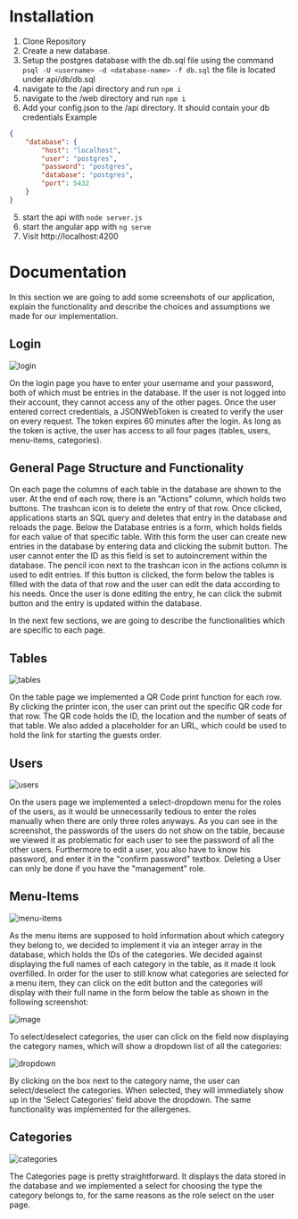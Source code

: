 # Installation
1. Clone Repository
2. Create a new database.
3. Setup the postgres database with the db.sql file using the command ```psql -U <username> -d <database-name> -f db.sql``` the file is located under api/db/db.sql
4. navigate to the /api directory and run ```npm i```
5. navigate to the /web directory and run ```npm i```
6. Add your config.json to the /api directory. It should contain your db credentials
Example
```json
{
    "database": {
        "host": "localhost",
        "user": "postgres",
        "password": "postgres",
        "database": "postgres",
        "port": 5432
    }
}

```
5. start the api with ```node server.js```
6. start the angular app with ```ng serve```
7. Visit http://localhost:4200


# Documentation

In this section we are going to add some screenshots of our application, explain the functionality and describe the choices and assumptions we made for our implementation.

## Login

![login](https://user-images.githubusercontent.com/86632022/153424176-d86a9457-6122-4b38-806d-6da509c82f59.png)

On the login page you have to enter your username and your password, both of which must be entries in the database. If the user is not logged into their account, they cannot access any of the other pages. Once the user entered correct credentials, a JSONWebToken is created to verify the user on every request. The token expires 60 minutes after the login. As long as the token is active, the user has access to all four pages (tables, users, menu-items, categories).

## General Page Structure and Functionality

On each page the columns of each table in the database are shown to the user. At the end of each row, there is an "Actions" column, which holds two buttons. The trashcan icon is to delete the entry of that row. Once clicked, applications starts an SQL query and deletes that entry in the database and reloads the page.
Below the Database entries is a form, which holds fields for each value of that specific table. With this form the user can create new entries in the database by entering data and clicking the submit button. The user cannot enter the ID as this field is set to autoincrement within the database.
The pencil icon next to the trashcan icon in the actions column is used to edit entries. If this button is clicked, the form below the tables is filled with the data of that row and the user can edit the data according to his needs. Once the user is done editing the entry, he can click the submit button and the entry is updated within the database.

In the next few sections, we are going to describe the functionalities which are specific to each page.

## Tables

![tables](https://user-images.githubusercontent.com/86632022/153428745-b09f4e7c-669c-42fe-9f88-bb38cfc8d2e7.png)

On the table page we implemented a QR Code print function for each row. By clicking the printer icon, the user can print out the specific QR code for that row. The QR code holds the ID, the location and the number of seats of that table. We also added a placeholder for an URL, which could be used to hold the link for starting the guests order.

## Users

![users](https://user-images.githubusercontent.com/86632022/153434235-f06ab40d-1ce7-4b88-8782-24ee4b90467e.png)

On the users page we implemented a select-dropdown menu for the roles of the users, as it would be unnecessarily tedious to enter the roles manually when there are only three roles anyways. As you can see in the screenshot, the passwords of the users do not show on the table, because we viewed it as problematic for each user to see the password of all the other users.
Furthermore to edit a user, you also have to know his password, and enter it in the "confirm password" textbox. Deleting a User can only be done if you have the "management" role.

## Menu-Items

![menu-items](https://user-images.githubusercontent.com/86632022/153436031-09b7a014-be40-4303-981e-571a6d095249.png)

As the menu items are supposed to hold information about which category they belong to, we decided to implement it via an integer array in the database, which holds the IDs of the categories. We decided against displaying the full names of each category in the table, as it made it look overfilled.
In order for the user to still know what categories are selected for a menu item, they can click on the edit button and the categories will display with their full name in the form below the table as shown in the following screenshot:

![image](https://user-images.githubusercontent.com/86632022/153443828-b58c0ff1-ca2b-4aad-91ea-e0a39cd95a3c.png)

To select/deselect categories, the user can click on the field now displaying the category names, which will show a dropdown list of all the categories:

![dropdown](https://user-images.githubusercontent.com/86632022/153444258-b411ac5b-373c-433f-b12e-d3790682f4d3.png)

By clicking on the box next to the category name, the user can select/deselect the categories. When selected, they will immediately show up in the 'Select Categories' field above the dropdown. The same functionality was implemented for the allergenes.

## Categories

![categories](https://user-images.githubusercontent.com/86632022/153446617-0441f5a7-9261-4a3d-aaf3-0f1ed298951f.png)

The Categories page is pretty straightforward. It displays the data stored in the database and we implemented a select for choosing the type the category belongs to, for the same reasons as the role select on the user page.
